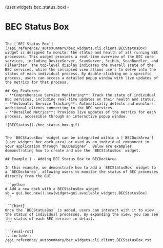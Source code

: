 (user.widgets.bec_status_box)=
# BEC Status Box

````{tab} Overview

The [`BEC Status Box`](/api_reference/_autosummary/bec_widgets.cli.client.BECStatusBox) widget is designed to monitor the status and health of all running BEC processes. This widget provides a real-time overview of the BEC core services, including DeviceServer, ScanServer, SciHub, ScanBundler, and FileWriter. The top-level display indicates the overall state of the BEC services, while the collapsed view allows users to delve into the status of each individual process. By double-clicking on a specific process, users can access a detailed popup window with live updates of the metrics for that process.

## Key Features:
- **Comprehensive Service Monitoring**: Track the state of individual BEC services, including real-time updates on their health and status.
- **Automatic Service Tracking**: Automatically detects and monitors additional clients connecting to the BEC services.
- **Detailed Metrics**: Provides live updates of the metrics for each process, accessible through an interactive popup window.

![BECStatus](./bec_status_box.gif)
````

````{tab} Examples

The `BECStatusBox` widget can be integrated within a [`BECDockArea`](user.widgets.bec_dock_area) or used as an individual component in your application through `BECDesigner`. Below are examples demonstrating how to create and use the `BECStatusBox` widget.

## Example 1 - Adding BEC Status Box to BECDockArea

In this example, we demonstrate how to add a `BECStatusBox` widget to a `BECDockArea`, allowing users to monitor the status of BEC processes directly from the GUI.

```python
# Add a new dock with a BECStatusBox widget
sb = gui.bec.new().new(widget=gui.available_widgets.BECStatusBox)
```

```{hint}
Once the `BECStatusBox` is added, users can interact with it to view the status of individual processes. By expanding the view, you can see the status of each BEC service in detail.
```
````

````{tab} API
```{eval-rst} 
.. include:: /api_reference/_autosummary/bec_widgets.cli.client.BECStatusBox.rst
```
````